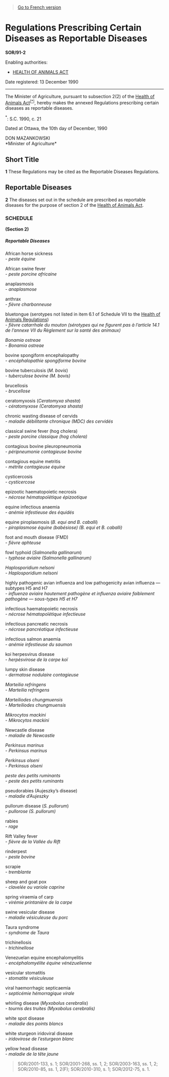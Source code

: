> [Go to French version](/fr/Règlements/Décrets,%20ordonnances%20et%20règlements%20statutaires/91/2.md)

# Regulations Prescribing Certain Diseases as Reportable Diseases

**SOR/91-2**

Enabling authorities: 
- [HEALTH OF ANIMALS ACT](/en/Acts/Statutes%20of%20Canada/1990/c.%2021.md)

Date registered: 13 December 1990

----------

The Minister of Agriculture, pursuant to subsection 2(2) of the [Health of Animals Act](/en/Acts/Statutes%20of%20Canada/1990/c.%2021.md)<sup><a href='#fn_SOR-91-2_e_hq_5221'>[*]</a></sup>, hereby makes the annexed Regulations prescribing certain diseases as reportable diseases.

<a name='fn_SOR-91-2_e_hq_5221'><sup>*</sup></a>: S.C. 1990, c. 21<br />

Dated at Ottawa, the 10th day of December, 1990


<p>DON MAZANKOWSKI<br />*Minister of Agriculture*<br /></p>




## Short Title


**1** These Regulations may be cited as the Reportable Diseases Regulations.




## Reportable Diseases


**2** The diseases set out in the schedule are prescribed as reportable diseases for the purpose of section 2 of the [Health of Animals Act](/en/Acts/Statutes%20of%20Canada/1990/c.%2021.md).




### **SCHEDULE** 
**(Section 2)**
##### Reportable Diseases

African horse sickness<br />- <i>peste équine</i>

African swine fever<br />- <i>peste porcine africaine</i>

anaplasmosis<br />- <i>anaplasmose</i>

anthrax<br />- <i>fièvre charbonneuse</i>

bluetongue (serotypes not listed in item 6.1 of Schedule VII to the [Health of Animals Regulations](/en/Regulations/Consolidated%20Regulations%20of%20Canada/201-300/C.R.C.,%20c.%20296.md))<br />- <i>fièvre catarrhale du mouton (sérotypes qui ne figurent pas à l’article 14.1 de l’annexe VII du *Règlement sur la santé des animaux*)</i>

*Bonamia ostreae*<br />- <i>*Bonamia ostreae*</i>

bovine spongiform encephalopathy<br />- <i>encéphalopathie spongiforme bovine</i>

bovine tuberculosis (*M. bovis*)<br />- <i>tuberculose bovine (*M. bovis*)</i>

brucellosis<br />- <i>brucellose</i>

ceratomyxosis (*Ceratomyxa shasta*)<br />- <i>cératomyxose (*Ceratomyxa shasta*)</i>

chronic wasting disease of cervids<br />- <i>maladie débilitante chronique (MDC) des cervidés</i>

classical swine fever (hog cholera)<br />- <i>peste porcine classique (hog cholera)</i>

contagious bovine pleuropneumonia<br />- <i>péripneumonie contagieuse bovine</i>

contagious equine metritis<br />- <i>métrite contagieuse équine</i>

cysticercosis<br />- <i>cysticercose</i>

epizootic haematopoietic necrosis<br />- <i>nécrose hématopoïétique épizootique</i>

equine infectious anaemia<br />- <i>anémie infestieuse des équidés</i>

equine piroplasmosis (*B. equi and B. caballi*)<br />- <i>piroplasmose équine (babésiose) (*B. equi et B. caballi*)</i>

foot and mouth disease (FMD)<br />- <i>fièvre aphteuse</i>

fowl typhoid (*Salmonella gallinarum*)<br />- <i>typhose aviaire (*Salmonella gallinarum*)</i>

*Haplosporidium nelsoni*<br />- <i>*Haplosporidium nelsoni*</i>

highly pathogenic avian influenza and low pathogenicity avian influenza — subtypes H5 and H7<br />- <i>influenza aviaire hautement pathogène et influenza aviaire faiblement pathogène — sous-types H5 et H7</i>

infectious haematopoietic necrosis<br />- <i>nécrose hématopoïétique infectieuse</i>

infectious pancreatic necrosis<br />- <i>nécrose pancréatique infectieuse</i>

infectious salmon anaemia<br />- <i>anémie infestieuse du saumon</i>

koi herpesvirus disease<br />- <i>herpèsvirose de la carpe koï</i>

lumpy skin disease<br />- <i>dermatose nodulaire contagieuse</i>

*Marteilia refringens*<br />- <i>*Marteilia refringens*</i>

*Marteiliodes chungmuensis*<br />- <i>*Marteiliodes chungmuensis*</i>

*Mikrocytos mackini*<br />- <i>*Mikrocytos mackini*</i>

Newcastle disease<br />- <i>maladie de Newcastle</i>

*Perkinsus marinus*<br />- <i>*Perkinsus marinus*</i>

*Perkinsus olseni*<br />- <i>*Perkinsus olseni*</i>

*peste des petits ruminants*<br />- <i>peste des petits ruminants</i>

pseudorabies (Aujeszky’s disease)<br />- <i>maladie d’Aujeszky</i>

pullorum disease (*S. pullorum*)<br />- <i>pullorose (*S. pullorum*)</i>

rabies<br />- <i>rage</i>

Rift Valley fever<br />- <i>fièvre de la Vallée du Rift</i>

rinderpest<br />- <i>peste bovine</i>

scrapie<br />- <i>tremblante </i>

sheep and goat pox<br />- <i>clavelée ou variole caprine</i>

spring viraemia of carp<br />- <i>virémie printanière de la carpe</i>

swine vesicular disease<br />- <i>maladie vésiculeuse du porc</i>

Taura syndrome<br />- <i>syndrome de Taura</i>

trichinellosis<br />- <i>trichinellose</i>

Venezuelan equine encephalomyelitis<br />- <i>encéphalomyélite équine vénézuelienne</i>

vesicular stomatitis<br />- <i>stomatite vésiculeuse </i>

viral haemorrhagic septicaemia<br />- <i>septicémie hémorragique virale</i>

whirling disease (*Myxobolus cerebralis*)<br />- <i>tournis des truites (*Myxobolus cerebralis*)</i>

white spot disease<br />- <i>maladie des points blancs</i>

white sturgeon iridoviral disease<br />- <i>iridovirose de l’esturgeon blanc</i>

yellow head disease<br />- <i>maladie de la tête jaune</i>
> SOR/2001-133, s. 1; SOR/2001-268, ss. 1, 2; SOR/2003-163, ss. 1, 2; SOR/2010-85, ss. 1, 2(F); SOR/2010-310, s. 1; SOR/2012-75, s. 1.


